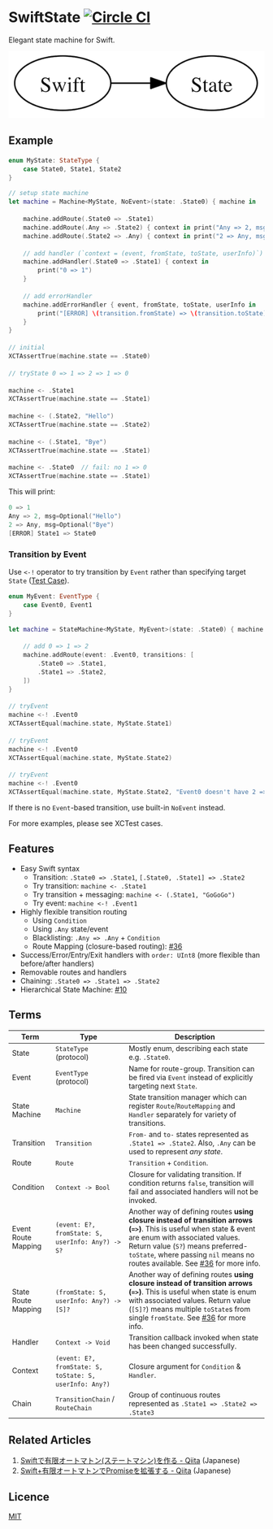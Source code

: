 SwiftState [![Circle CI](https://circleci.com/gh/ReactKit/SwiftState/tree/swift%2F2.0.svg?style=svg)](https://circleci.com/gh/ReactKit/SwiftState/tree/swift%2F2.0)
==========

Elegant state machine for Swift.

![SwiftState](Screenshots/logo.png)


## Example

```swift
enum MyState: StateType {
    case State0, State1, State2
}
```

```swift
// setup state machine
let machine = Machine<MyState, NoEvent>(state: .State0) { machine in

    machine.addRoute(.State0 => .State1)
    machine.addRoute(.Any => .State2) { context in print("Any => 2, msg=\(context.userInfo)") }
    machine.addRoute(.State2 => .Any) { context in print("2 => Any, msg=\(context.userInfo)") }

    // add handler (`context = (event, fromState, toState, userInfo)`)
    machine.addHandler(.State0 => .State1) { context in
        print("0 => 1")
    }

    // add errorHandler
    machine.addErrorHandler { event, fromState, toState, userInfo in
        print("[ERROR] \(transition.fromState) => \(transition.toState)")
    }
}

// initial
XCTAssertTrue(machine.state == .State0)
        
// tryState 0 => 1 => 2 => 1 => 0

machine <- .State1
XCTAssertTrue(machine.state == .State1)
        
machine <- (.State2, "Hello")
XCTAssertTrue(machine.state == .State2)
        
machine <- (.State1, "Bye")
XCTAssertTrue(machine.state == .State1)
        
machine <- .State0  // fail: no 1 => 0
XCTAssertTrue(machine.state == .State1)
```

This will print:

```swift
0 => 1
Any => 2, msg=Optional("Hello")
2 => Any, msg=Optional("Bye")
[ERROR] State1 => State0
```

### Transition by Event

Use `<-!` operator to try transition by `Event` rather than specifying target `State` ([Test Case](https://github.com/ReactKit/SwiftState/blob/1be67826b3cc9187dfaac85c2e70613f3129fad6/SwiftStateTests/TryEventTests.swift#L32-L54)).

```swift
enum MyEvent: EventType {
    case Event0, Event1
}
```

```swift
let machine = StateMachine<MyState, MyEvent>(state: .State0) { machine in
        
    // add 0 => 1 => 2
    machine.addRoute(event: .Event0, transitions: [
        .State0 => .State1,
        .State1 => .State2,
    ])
}
   
// tryEvent
machine <-! .Event0
XCTAssertEqual(machine.state, MyState.State1)

// tryEvent
machine <-! .Event0
XCTAssertEqual(machine.state, MyState.State2)

// tryEvent
machine <-! .Event0
XCTAssertEqual(machine.state, MyState.State2, "Event0 doesn't have 2 => Any")
```

If there is no `Event`-based transition, use built-in `NoEvent` instead.

For more examples, please see XCTest cases.


## Features

- Easy Swift syntax
    - Transition: `.State0 => .State1`, `[.State0, .State1] => .State2`
    - Try transition: `machine <- .State1`
    - Try transition + messaging: `machine <- (.State1, "GoGoGo")`
    - Try event: `machine <-! .Event1`
- Highly flexible transition routing
    - Using `Condition`
    - Using `.Any` state/event
    - Blacklisting: `.Any => .Any` + `Condition`
    - Route Mapping (closure-based routing): [#36](https://github.com/ReactKit/SwiftState/pull/36)
- Success/Error/Entry/Exit handlers with `order: UInt8` (more flexible than before/after handlers)
- Removable routes and handlers
- Chaining: `.State0 => .State1 => .State2`
- Hierarchical State Machine: [#10](https://github.com/ReactKit/SwiftState/pull/10)

## Terms

Term          | Type                          | Description
------------- | ----------------------------- | ------------------------------------------
State         | `StateType` (protocol)        | Mostly enum, describing each state e.g. `.State0`.
Event         | `EventType` (protocol)        | Name for route-group. Transition can be fired via `Event` instead of explicitly targeting next `State`.
State Machine | `Machine`                     | State transition manager which can register `Route`/`RouteMapping` and `Handler` separately for variety of transitions.
Transition    | `Transition`                  | `From-` and `to-` states represented as `.State1 => .State2`. Also, `.Any` can be used to represent _any state_.
Route         | `Route`                       | `Transition` + `Condition`.
Condition     | `Context -> Bool`             | Closure for validating transition. If condition returns `false`, transition will fail and associated handlers will not be invoked.
Event Route Mapping | `(event: E?, fromState: S, userInfo: Any?) -> S?`                | Another way of defining routes **using closure instead of transition arrows (`=>`)**. This is useful when state & event are enum with associated values. Return value (`S?`) means preferred-`toState`, where passing `nil` means no routes available. See [#36](https://github.com/ReactKit/SwiftState/pull/36) for more info.
State Route Mapping | `(fromState: S, userInfo: Any?) -> [S]?`                | Another way of defining routes **using closure instead of transition arrows (`=>`)**. This is useful when state is enum with associated values. Return value (`[S]?`) means multiple `toState`s from single `fromState`. See [#36](https://github.com/ReactKit/SwiftState/pull/36) for more info.
Handler       | `Context -> Void`             | Transition callback invoked when state has been changed successfully.
Context       | `(event: E?, fromState: S, toState: S, userInfo: Any?)` | Closure argument for `Condition` & `Handler`.
Chain         | `TransitionChain` / `RouteChain` | Group of continuous routes represented as `.State1 => .State2 => .State3`


## Related Articles

1. [Swiftで有限オートマトン(ステートマシン)を作る - Qiita](http://qiita.com/inamiy/items/cd218144c90926f9a134) (Japanese)
2. [Swift+有限オートマトンでPromiseを拡張する - Qiita](http://qiita.com/inamiy/items/d3579b55a3ecc28dde63) (Japanese)


## Licence

[MIT](https://github.com/ReactKit/SwiftState/blob/master/LICENSE)
